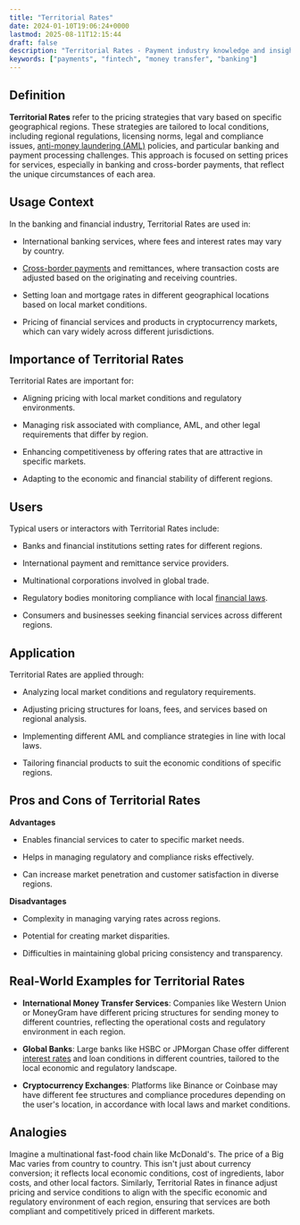 ```yaml
---
title: "Territorial Rates"
date: 2024-01-10T19:06:24+0000
lastmod: 2025-08-11T12:15:44
draft: false
description: "Territorial Rates - Payment industry knowledge and insights"
keywords: ["payments", "fintech", "money transfer", "banking"]
---
```


## Definition

**Territorial Rates** refer to the pricing strategies that vary based on specific geographical regions. These strategies are tailored to local conditions, including regional regulations, licensing norms, legal and compliance issues, [anti-money laundering (AML)](https://faisalkhanllc.xyz/resources/payments-wiki/a/anti-money-laundering-aml/) policies, and particular banking and payment processing challenges. This approach is focused on setting prices for services, especially in banking and cross-border payments, that reflect the unique circumstances of each area.

## Usage Context

In the banking and financial industry, Territorial Rates are used in:

- International banking services, where fees and interest rates may vary by country.

- [Cross-border payments](https://faisalkhanllc.xyz/resources/payments-wiki/c/cross-border-payments/) and remittances, where transaction costs are adjusted based on the originating and receiving countries.

- Setting loan and mortgage rates in different geographical locations based on local market conditions.

- Pricing of financial services and products in cryptocurrency markets, which can vary widely across different jurisdictions.

## Importance of Territorial Rates

Territorial Rates are important for:

- Aligning pricing with local market conditions and regulatory environments.

- Managing risk associated with compliance, AML, and other legal requirements that differ by region.

- Enhancing competitiveness by offering rates that are attractive in specific markets.

- Adapting to the economic and financial stability of different regions.

## Users

Typical users or interactors with Territorial Rates include:

- Banks and financial institutions setting rates for different regions.

- International payment and remittance service providers.

- Multinational corporations involved in global trade.

- Regulatory bodies monitoring compliance with local [financial laws](https://faisalkhanllc.xyz/resources/payments-wiki/f/financial-stability/).

- Consumers and businesses seeking financial services across different regions.

## Application

Territorial Rates are applied through:

- Analyzing local market conditions and regulatory requirements.

- Adjusting pricing structures for loans, fees, and services based on regional analysis.

- Implementing different AML and compliance strategies in line with local laws.

- Tailoring financial products to suit the economic conditions of specific regions.

## Pros and Cons of Territorial Rates

**Advantages**

- Enables financial services to cater to specific market needs.

- Helps in managing regulatory and compliance risks effectively.

- Can increase market penetration and customer satisfaction in diverse regions.

**Disadvantages**

- Complexity in managing varying rates across regions.

- Potential for creating market disparities.

- Difficulties in maintaining global pricing consistency and transparency.

## Real-World Examples for Territorial Rates

- **International Money Transfer Services**: Companies like Western Union or MoneyGram have different pricing structures for sending money to different countries, reflecting the operational costs and regulatory environment in each region.

- **Global Banks**: Large banks like HSBC or JPMorgan Chase offer different [interest rates](https://faisalkhanllc.xyz/resources/payments-wiki/i/interest/interest-rates/) and loan conditions in different countries, tailored to the local economic and regulatory landscape.

- **Cryptocurrency Exchanges**: Platforms like Binance or Coinbase may have different fee structures and compliance procedures depending on the user's location, in accordance with local laws and market conditions.

## Analogies

Imagine a multinational fast-food chain like McDonald's. The price of a Big Mac varies from country to country. This isn't just about currency conversion; it reflects local economic conditions, cost of ingredients, labor costs, and other local factors. Similarly, Territorial Rates in finance adjust pricing and service conditions to align with the specific economic and regulatory environment of each region, ensuring that services are both compliant and competitively priced in different markets.